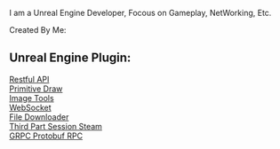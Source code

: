 I am a Unreal Engine Developer, Focous on Gameplay, NetWorking, Etc. 

Created By Me:   
## Unreal Engine Plugin:   
[Restful API](https://www.unrealengine.com/marketplace/en-US/product/restful-api-json-web-token-http)  
[Primitive Draw](https://www.unrealengine.com/marketplace/zh-CN/product/primitive-draw-line-geometry)     
[Image Tools](https://www.unrealengine.com/marketplace/zh-CN/product/image-tools)  
[WebSocket](https://www.unrealengine.com/marketplace/zh-CN/product/websocket)   
[File Downloader](https://www.unrealengine.com/marketplace/zh-CN/product/file-downloader)   
[Third Part Session Steam](https://www.unrealengine.com/marketplace/zh-CN/product/thirdpartsession)   
[GRPC Protobuf RPC](https://www.unrealengine.com/marketplace/en-US/product/gprc-protobuf-rpc)   

